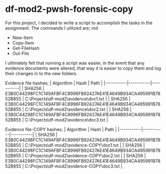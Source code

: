 # df-mod2-pwsh-forensic-copy

For this project, I decided to write a script to accomplish the tasks in the assignment. The commands I utilized are;
md
* New-Item
* Copy-Item
* Get-FileHash
* Out-File

I ultimately felt that running a script was easier, in the event that any evidence documents were altered, that way it is easier to copy them and log their changes in to the new folders.

Evidence file hashes;
| Algorithm  | Hash  | Path  |
|-----------|-----------|-----------|
| SHA256 | E3B0C44298FC1C149AFBF4C8996FB92427AE41E4649B934CA495991B7852B855 | C:\Projects\df-mod2\evidence\doc1.txt |
| SHA256 | E3B0C44298FC1C149AFBF4C8996FB92427AE41E4649B934CA495991B7852B855 | C:\Projects\df-mod2\evidence\doc2.txt  |
| SHA256 | E3B0C44298FC1C149AFBF4C8996FB92427AE41E4649B934CA495991B7852B855 | C:\Projects\df-mod2\evidence\doc3.txt |


Evidence file-COPY hashes;
| Algorithm  | Hash  | Path  |
|-----------|-----------|-----------|
| SHA256 | E3B0C44298FC1C149AFBF4C8996FB92427AE41E4649B934CA495991B7852B855 | C:\Projects\df-mod2\evidence-COPY\doc1.txt |
| SHA256 | E3B0C44298FC1C149AFBF4C8996FB92427AE41E4649B934CA495991B7852B855 | C:\Projects\df-mod2\evidence-COPY\doc2.txt  |
| SHA256 | E3B0C44298FC1C149AFBF4C8996FB92427AE41E4649B934CA495991B7852B855 | C:\Projects\df-mod2\evidence-COPY\doc3.txt |
